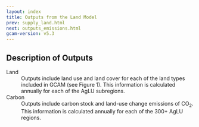 ```yaml
---
layout: index
title: Outputs from the Land Model
prev: supply_land.html
next: outputs_emissions.html
gcam-version: v5.3 
---
```


## Description of Outputs

<dl>
<dt>Land</dt> <dd>Outputs include land use and land cover for each of
the land types included in GCAM (see Figure 1). This information is
calculated annually for each of the AgLU subregions.</dd>

<dt>Carbon</dt> <dd>Outputs include carbon stock and land-use change
emissions of CO<sub>2</sub>. This information is calculated annually
for each of the 300+ AgLU regions.</dd>
</dl><br/>
